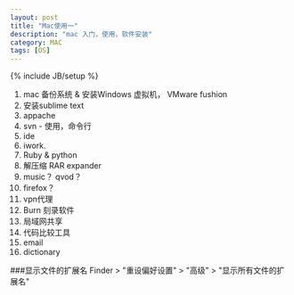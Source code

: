 ```yaml
---
layout: post
title: "Mac使用一"
description: "mac 入门，使用，软件安装"
category: MAC
tags: [OS]
---
```

{% include JB/setup %}


1. mac 备份系统 & 安装Windows 虚拟机， VMware fushion
2. 安装sublime text
3. appache 
4. svn - 使用，命令行
5. ide
6. iwork.
7. Ruby & python
8. 解压缩 RAR expander
9. music？ qvod？
10. firefox？
11. vpn代理
12. Burn 刻录软件
13. 局域网共享
14. 代码比较工具
15. email
16. dictionary





###显示文件的扩展名
Finder > "重设偏好设置" > "高级" > "显示所有文件的扩展名"
